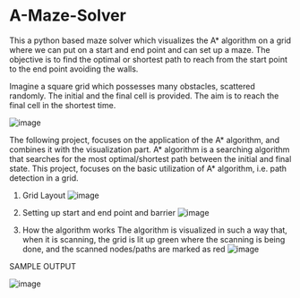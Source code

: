 # A-Maze-Solver
This a python based maze solver which visualizes the A* algorithm on a grid where we can put on a start and end point and can set up a maze. The objective is to find the optimal or shortest path to reach from the start point to the end point avoiding the walls.

Imagine a square grid which possesses many obstacles, scattered randomly. The initial and the final cell is provided. The aim is to reach the final cell in the shortest time.
 
![image](https://user-images.githubusercontent.com/46043192/182017681-3951d483-67ce-488d-8488-603ca41eca5b.png)

The following project, focuses on the application of the A* algorithm, and combines it  with the visualization part. A* algorithm is a searching algorithm that searches for the most  optimal/shortest path between the initial and final state. This project, focuses on the basic utilization of A* algorithm, i.e. path  detection in a grid.  

1. Grid Layout
![image](https://user-images.githubusercontent.com/46043192/182017754-f03c0be6-7629-4a34-a855-817e254fe96b.png)

2. Setting up start and end point and barrier
![image](https://user-images.githubusercontent.com/46043192/182017818-46df9fc2-f761-464a-99d8-8992e8054b77.png)

3. How the algorithm works
The algorithm is visualized in such a way that, when it is scanning, the grid is lit up green where the scanning is being done, and the scanned nodes/paths are marked as red 
![image](https://user-images.githubusercontent.com/46043192/182017857-7673cab1-6a27-498a-971c-0cca65d10ca1.png)

SAMPLE OUTPUT

![image](https://user-images.githubusercontent.com/46043192/182017900-e8caa59a-edba-4673-a69e-024e876dcdcd.png)




